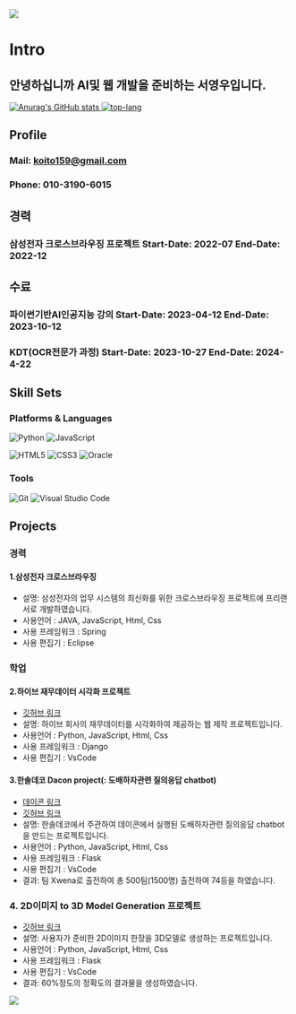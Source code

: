 <img src="https://capsule-render.vercel.app/api?type=waving&color=BDBDC8&height=150&section=header" />

# Intro
## 안녕하십니까  AI및 웹 개발을 준비하는 서영우입니다.

<div align="left">
  <a href="https://github.com/anuraghazra/github-readme-stats">
    <img src="https://github-readme-stats.vercel.app/api?username=morakcook&show_icons=true&theme=transparent" alt="Anurag's GitHub stats" />
    <img src="https://github-readme-stats.vercel.app/api/top-langs?username=morakcook" alt="top-lang" />
  </a>
</div>

## Profile
### Mail: koito159@gmail.com
### Phone: 010-3190-6015

## 경력
### 삼성전자 크로스브라우징 프로젝트 Start-Date: 2022-07 End-Date: 2022-12

## 수료
### 파이썬기반AI인공지능 강의 Start-Date: 2023-04-12 End-Date: 2023-10-12
### KDT(OCR전문가 과정) Start-Date: 2023-10-27 End-Date: 2024-4-22

## Skill Sets
### Platforms & Languages
![Python](https://img.shields.io/badge/Python-3776AB.svg?&style=for-the-badge&logo=Python&logoColor=white)
![JavaScript](https://img.shields.io/badge/JavaScript-F7DF1E.svg?&style=for-the-badge&logo=JavaScript&logoColor=white)

![HTML5](https://img.shields.io/badge/HTML5-E34F26.svg?&style=for-the-badge&logo=HTML5&logoColor=white)
![CSS3](https://img.shields.io/badge/CSS3-1572B6.svg?&style=for-the-badge&logo=CSS3&logoColor=white)
![Oracle](https://img.shields.io/badge/Oracle-F80000.svg?&style=for-the-badge&logo=Oracle&logoColor=white)

### Tools
![Git](https://img.shields.io/badge/Git-F05032.svg?&style=for-the-badge&logo=Git&logoColor=white)
![Visual Studio Code](https://img.shields.io/badge/Visual%20Studio%20Code-007ACC.svg?&style=for-the-badge&logo=Visual%20Studio%20Code&logoColor=white)

 
## Projects
### 경력
#### 1.삼성전자 크로스브라우징
- 설명: 삼성전자의 업무 시스템의 최신화를 위한 크로스브라우징 프로젝트에 프리랜서로 개발하였습니다.
- 사용언어 : JAVA, JavaScript, Html, Css
- 사용 프레임워크 : Spring
- 사용 편집기 : Eclipse

### 학업
#### 2.하이브 재무데이터 시각화 프로젝트
- [깃허브 링크](https://github.com/morakcook/First_web)
- 설명: 하이브 회사의 재무데이터를 시각화하여 제공하는 웹 제작 프로젝트입니다.
- 사용언어 : Python, JavaScript, Html, Css
- 사용 프레임워크 : Django
- 사용 편집기 : VsCode
  
#### 3.한솔데코 Dacon project(: 도배하자관련 질의응답 chatbot)
- [데이콘 링크](https://dacon.io/competitions/official/236216/overview/description)
- [깃허브 링크](https://github.com/morakcook/XwenA)
- 설명: 한솔데코에서 주관하여 데이콘에서 실행된 도배하자관련 질의응답 chatbot을 만드는 프로젝트입니다.
- 사용언어 : Python, JavaScript, Html, Css
- 사용 프레임워크 : Flask
- 사용 편집기 : VsCode
- 결과: 팀 Xwena로 출전하여 총 500팀(1500명) 출전하여 74등을 하였습니다.

### 4. 2D이미지 to 3D Model Generation 프로젝트
- [깃허브 링크](https://github.com/morakcook/DimensionalPioneers)
- 설명: 사용자가 준비한 2D이미지 한장을 3D모델로 생성하는 프로젝트입니다.
- 사용언어 : Python, JavaScript, Html, Css
- 사용 프레임워크 : Flask
- 사용 편집기 : VsCode
- 결과: 60%정도의 정확도의 결과물을 생성하였습니다.



<img src="https://capsule-render.vercel.app/api?type=waving&color=BDBDC8&height=150&section=footer" />
